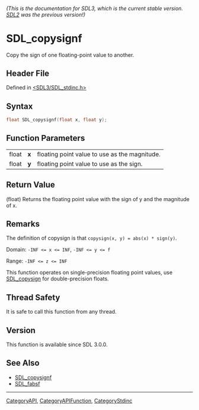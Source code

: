 ###### (This is the documentation for SDL3, which is the current stable version. [SDL2](https://wiki.libsdl.org/SDL2/) was the previous version!)
# SDL_copysignf

Copy the sign of one floating-point value to another.

## Header File

Defined in [<SDL3/SDL_stdinc.h>](https://github.com/libsdl-org/SDL/blob/main/include/SDL3/SDL_stdinc.h)

## Syntax

```c
float SDL_copysignf(float x, float y);
```

## Function Parameters

|       |       |                                               |
| ----- | ----- | --------------------------------------------- |
| float | **x** | floating point value to use as the magnitude. |
| float | **y** | floating point value to use as the sign.      |

## Return Value

(float) Returns the floating point value with the sign of y and the
magnitude of x.

## Remarks

The definition of copysign is that ``copysign(x, y) = abs(x) * sign(y)``.

Domain: `-INF <= x <= INF`, ``-INF <= y <= f``

Range: `-INF <= z <= INF`

This function operates on single-precision floating point values, use
[SDL_copysign](SDL_copysign) for double-precision floats.

## Thread Safety

It is safe to call this function from any thread.

## Version

This function is available since SDL 3.0.0.

## See Also

- [SDL_copysignf](SDL_copysignf)
- [SDL_fabsf](SDL_fabsf)

----
[CategoryAPI](CategoryAPI), [CategoryAPIFunction](CategoryAPIFunction), [CategoryStdinc](CategoryStdinc)

